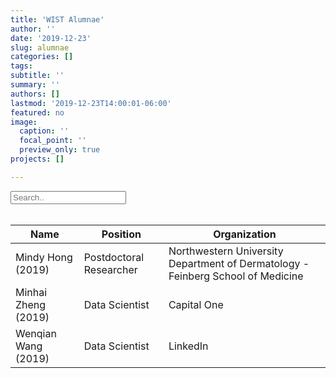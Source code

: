 ```yaml
---
title: 'WIST Alumnae'
author: ''
date: '2019-12-23'
slug: alumnae
categories: []
tags:
subtitle: ''
summary: ''
authors: []
lastmod: '2019-12-23T14:00:01-06:00'
featured: no
image: 
  caption: ''
  focal_point: ''
  preview_only: true
projects: []

---
```


<!DOCTYPE html>
<html>
<head>
<script src="https://ajax.googleapis.com/ajax/libs/jquery/3.4.1/jquery.min.js"></script>
<script>
$(document).ready(function(){
  $("#myInput").on("keyup", function() {
    var value = $(this).val().toLowerCase();
    $("#myTable tr").filter(function() {
      $(this).toggle($(this).text().toLowerCase().indexOf(value) > -1)
    });
  });
});
</script>

</head>
<body>

<input id="myInput" type="text" placeholder="Search..">
<br><br>

<table>
  <thead>
<!-- PUT THE TABLE HEADER BETWEEN THESE TWO LINES -->

<tr><th> Name</th> <th>Position</th> <th>Organization</th> </tr>

<!-- PUT THE TABLE HEADER BETWEEN THESE TWO LINES -->
  </thead>
  <tbody id="myTable">

<!-- PUT THE TABLE BODY BETWEEN THESE TWO LINES -->


<tr><td> Mindy Hong (2019)</td> <td>Postdoctoral Researcher</td> <td>Northwestern University Department of Dermatology - Feinberg School of Medicine</td> </tr>
<tr><td> Minhai Zheng (2019)</td> <td>Data Scientist</td> <td>Capital One</td> </tr>
<tr><td> Wenqian Wang (2019)</td> <td>Data Scientist</td> <td>LinkedIn</td> </tr>


<!-- PUT THE TABLE BODY BETWEEN THESE TWO LINES -->
</tbody>
</table>
  


</body>
</html>


